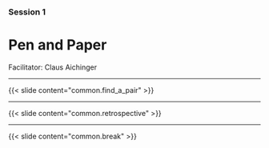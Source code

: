 ### Session 1

# Pen and Paper

Facilitator: Claus Aichinger

---

{{< slide content="common.find_a_pair" >}}

---

{{< slide content="common.retrospective" >}}

---

{{< slide content="common.break" >}}


